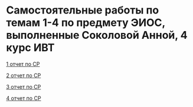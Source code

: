 # Самостоятельные работы по темам 1-4 по предмету ЭИОС, выполненные Соколовой Анной, 4 курс ИВТ
[1 отчет по СР](https://github.com/calabiyauspace/eios/blob/main/СР%20тема%201%20Соколова.pdf)

[2 отчет по СР](https://github.com/calabiyauspace/eios/blob/main/СР%20тема%203%20Соколова.pdf)

[3 отчет по СР](https://github.com/calabiyauspace/eios/blob/main/СР%20тема%203%20Соколова.pdf)

[4 отчет по СР](https://github.com/calabiyauspace/eios/blob/main/СР%20тема%204%20Соколова.pdf)
